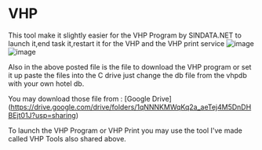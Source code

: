 # VHP
This tool make it slightly easier for the VHP Program by SINDATA.NET to launch it,end task it,restart it for the VHP and the VHP print service 
![image](https://user-images.githubusercontent.com/53135082/235323121-c2110a67-6705-457f-9d75-3e10af6eb4c3.png)
![image](https://user-images.githubusercontent.com/53135082/235323132-f7f4b4a0-3ea9-4b7a-8edd-be660e227c1c.png)

Also in the above posted file is the file to download the VHP program or set it up paste the files into the C drive just change the db file from the vhpdb with your own hotel db.

You may download those file from : [Google Drive] (https://drive.google.com/drive/folders/1qNNNKMWqKq2a_aeTej4M5DnDHBEjt01J?usp=sharing)

To launch the VHP Program or VHP Print you may use the tool I've made called VHP Tools also shared above.
